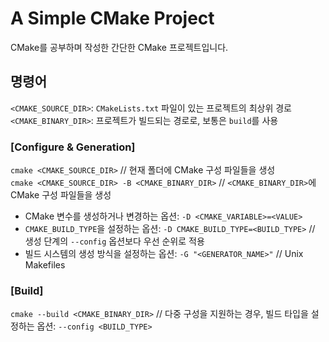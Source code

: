 # A Simple CMake Project

CMake를 공부하며 작성한 간단한 CMake 프로젝트입니다.

## 명령어

`<CMAKE_SOURCE_DIR>`: `CMakeLists.txt` 파일이 있는 프로젝트의 최상위 경로  
`<CMAKE_BINARY_DIR>`: 프로젝트가 빌드되는 경로로, 보통은 `build`를 사용

### [Configure & Generation]

`cmake <CMAKE_SOURCE_DIR>`  // 현재 폴더에 CMake 구성 파일들을 생성  
`cmake <CMAKE_SOURCE_DIR> -B <CMAKE_BINARY_DIR>` // `<CMAKE_BINARY_DIR>`에 CMake 구성 파일들을 생성

* CMake 변수를 생성하거나 변경하는 옵션: `-D <CMAKE_VARIABLE>=<VALUE>`
* `CMAKE_BUILD_TYPE`을 설정하는 옵션: `-D CMAKE_BUILD_TYPE=<BUILD_TYPE>`  // 생성 단계의 `--config` 옵션보다 우선 순위로 적용
* 빌드 시스템의 생성 방식을 설정하는 옵션: `-G "<GENERATOR_NAME>"`  // Unix Makefiles

### [Build]

`cmake --build <CMAKE_BINARY_DIR>`  // 다중 구성을 지원하는 경우, 빌드 타입을 설정하는 옵션: `--config <BUILD_TYPE>`

